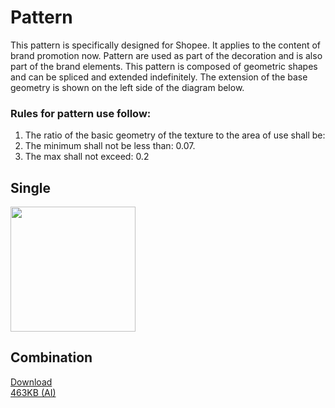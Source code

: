 # Pattern

This pattern is specifically designed for Shopee. It applies to the content of brand promotion now. Pattern are used as part of the decoration and is also part of the brand elements.
This pattern is composed of geometric shapes and can be spliced and extended indefinitely. The extension of the base geometry is shown on the left side of the diagram below.

### Rules for pattern use follow:

1. The ratio of the basic geometry of the texture to the area of use shall be: 
2. The minimum shall not be less than: 0.07.  
3. The max shall not exceed: 0.2

<div class="grid">
  <div class="col">
    <h2>Single</h2>
    <img src="/static/image/branding/pattern_single.svg" width="200" height="200" />
  </div>
  <div class="col mascot-preview__download">
    <h2>Combination</h2>
    <div class="download-wrapper download-wrapper--large">
      <div class="download-preview" style="background-image:url('/static/image/branding/pattern_combination.svg')"></div>
      <a href="https://www.dropbox.com/s/53d0grgv8dy0151/pattern.ai?dl=1">
        <div class="download-link">
          <div class="download-link__title">Download</div>
          <div class="download-link__description">463KB (AI)</div>
        </div>
      </a>
    </div>
  </div>
</div>

<!-- <div class="download-link">
	<a class="download-link__title" href="https://www.dropbox.com/s/53d0grgv8dy0151/pattern.ai?dl=1">Pattern Guideline</a>
	<div class="download-link__description">463KB (AI)</div>
</div> -->